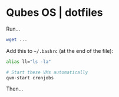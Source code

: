 # Qubes OS | dotfiles
Run...
```bash
wget ...
```

Add this to `~/.bashrc` (at the end of the file): 
```bash
alias ll="ls -la"

# Start these VMs automatically
qvm-start cronjobs
```

Then...
